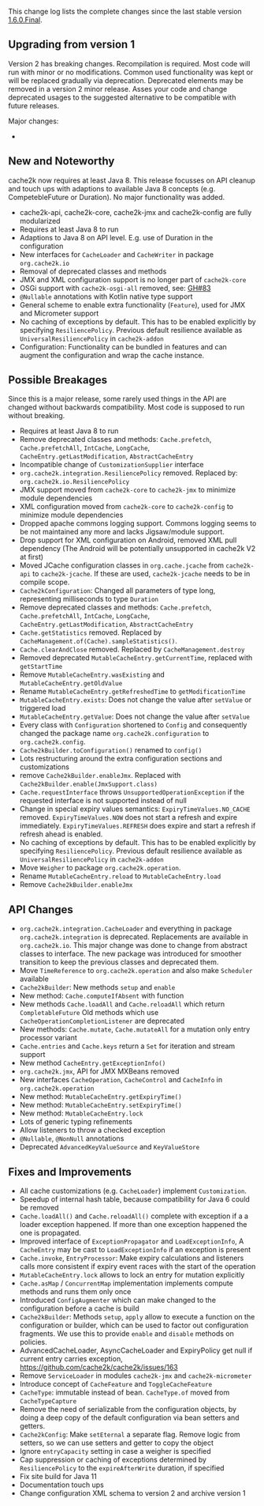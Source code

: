 

This change log lists the complete changes since the last stable version [1.6.0.Final](/1/6.0.Final.html).

## Upgrading from version 1

Version 2 has breaking changes. Recompilation is required. Most code will run with
minor or no modifications. Common used functionality was kept or will be replaced
gradually via deprecation. Deprecated elements may be removed in a version 2 minor
release. Asses your code and change deprecated usages to the suggested alternative to
be compatible with future releases.

Major changes:

- 



## New and Noteworthy

cache2k now requires at least Java 8. This release focusses on API cleanup 
and touch ups with adaptions to available Java 8 concepts 
(e.g. CompetebleFuture or Duration). No major functionality was added.

- cache2k-api, cache2k-core, cache2k-jmx and cache2k-config are fully modularized
- Requires at least Java 8 to run
- Adaptions to Java 8 on API level. E.g. use of Duration in the configuration
- New interfaces for `CacheLoader` and `CacheWriter` in package `org.cache2k.io`
- Removal of deprecated classes and methods
- JMX and XML configuration support is no longer part of `cache2k-core`
- OSGi support with `cache2k-osgi-all` removed, see: [GH#83](https://github.com/cache2k/cache2k/issues/83)
- `@Nullable` annotations with Kotlin native type support
- General scheme to enable extra functionality (`Feature`), used for JMX and Micrometer support
- No caching of exceptions by default. This has to be enabled explicitly by specifying 
  `ResiliencePolicy`. Previous default resilience available as `UniversalResiliencePolicy` in 
  `cache2k-addon`
- Configuration: Functionality can be bundled in features and can augment the
  configuration and wrap the cache instance.

## Possible Breakages

Since this is a major release, some rarely used things in the API are 
changed without backwards compatibility. Most code is supposed to run
without breaking.

- Requires at least Java 8 to run
- Remove deprecated classes and methods: `Cache.prefetch`, `Cache.prefetchAll`, `IntCache`, `LongCache`, 
`CacheEntry.getLastModification`, `AbstractCacheEntry`
- Incompatible change of `CustomizationSupplier` interface
- `org.cache2k.integration.ResiliencePolicy` removed. Replaced by: `org.cache2k.io.ResiliencePolicy`
- JMX support moved from `cache2k-core` to `cache2k-jmx` to minimize module dependencies
- XML configuration moved from `cache2k-core` to `cache2k-config` to minimize module dependencies
- Dropped apache commons logging support. Commons logging seems to be not 
  maintained any more and lacks Jigsaw/module support.
- Drop support for XML configuration on Android, removed XML pull dependency
  (The Android will be potentially unsupported in cache2k V2 at first)
- Moved JCache configuration classes in `org.cache.jcache` from `cache2k-api` to `cache2k-jcache`.
  If these are used, `cache2k-jcache` needs to be in compile scope.  
- `Cache2kConfiguration`: Changed all parameters of type long, representing
  milliseconds to type `Duration` 
- Remove deprecated classes and methods: `Cache.prefetch`, `Cache.prefetchAll`, `IntCache`, `LongCache`, 
`CacheEntry.getLastModification`, `AbstractCacheEntry`
- `Cache.getStatistics` removed. Replaced by `CacheManagement.of(Cache).sampleStatistics()`.
- `Cache.clearAndClose` removed. Replaced by `CacheManagement.destroy`
- Removed deprecated `MutableCacheEntry.getCurrentTime`, replaced with `getStartTime`
- Remove `MutableCacheEntry.wasExisting` and `MutableCacheEntry.getOldValue` 
- Rename `MutableCacheEntry.getRefreshedTime` to `getModificationTime`
- `MutableCacheEntry.exists`: Does not change the value after `setValue` or triggered load
- `MutableCacheEntry.getValue`: Does not change the value after `setValue`
- Every class with `Configuration` shortened to `Config` and consequently changed the
  package name `org.cache2k.configuration` to `org.cache2k.config`.
- `Cache2kBuilder.toConfiguration()` renamed to `config()`
- Lots restructuring around the extra configuration sections and customizations
- remove `Cache2kBuilder.enableJmx`. Replaced with `Cache2kBuilder.enable(JmxSupport.class)`
- `Cache.requestInterface` throws `UnsupportedOperationException` if the requested interface
  is not supported instead of null
- Change in special expiry values semantics: `ExpiryTimeValues.NO_CACHE` removed.
  `ExpiryTimeValues.NOW` does not start a refresh and expire immediately.
   `ExpiryTimeValues.REFRESH` does expire and start a refresh if refresh ahead is enabled.
- No caching of exceptions by default. This has to be enabled explicitly by specifying 
  `ResiliencePolicy`. Previous default resilience available as `UniversalResiliencePolicy` in 
  `cache2k-addon`
- Move `Weigher` to package `org.cache2k.operation`.
- Rename `MutableCacheEntry.reload` to `MutableCacheEntry.load`
- Remove `Cache2kBuilder.enableJmx`

## API Changes

- `org.cache2k.integration.CacheLoader` and everything in package `org.cache2k.integration` 
  is deprecated. Replacements are available in `org.cache2k.io`. This major change was done to
  change from abstract classes to interface. The new package was introduced for smoother transition
  to keep the previous classes and deprecated them.
- Move `TimeReference` to `org.cache2k.operation` and also make `Scheduler` available
- `Cache2kBuilder`: New methods `setup` and `enable`
- New method: `Cache.computeIfAbsent` with function
- New methods `Cache.loadAll` and `Cache.reloadAll` which return `CompletableFuture`
  Old methods which use `CacheOperationCompletionListener` are deprecated 
- New methods: `Cache.mutate`, `Cache.mutateAll` for a mutation only entry processor variant
- `Cache.entries` and `Cache.keys` return a `Set` for iteration and stream support
- New method `CacheEntry.getExceptionInfo()`
- `org.cache2k.jmx`, API for JMX MXBeans removed
- New interfaces `CacheOperation`, `CacheControl` and `CacheInfo` in `org.cache2k.operation`
- New method: `MutableCacheEntry.getExpiryTime()`
- New method: `MutableCacheEntry.setExpiryTime()`
- New method: `MutableCacheEntry.lock`
- Lots of generic typing refinements
- Allow listeners to throw a checked exception
- `@Nullable`, `@NonNull` annotations
- Deprecated `AdvancedKeyValueSource` and `KeyValueStore` 

## Fixes and Improvements

- All cache customizations (e.g. `CacheLoader`) implement `Customization`.
- Speedup of internal hash table, because compatibility for Java 6 could be removed
- `Cache.loadAll()` and `Cache.reloadAll()` complete with exception if a a loader
  exception happened. If more than one exception happened the one is propagated.
- Improved interface of `ExceptionPropagator` and `LoadExceptionInfo`,
  A `CacheEntry` may be cast to `LoadExceptionInfo` if an exception is present
- `Cache.invoke`, `EntryProcessor`: Make expiry calculations and listeners calls more consistent
  if expiry event races with the start of the operation
- `MutableCacheEntry.lock` allows to lock an entry for mutation explicitly
- `Cache.asMap` / `ConcurrentMap` implementation implements compute methods
  and runs them only once 
- Introduced `ConfigAugmenter` which can make changed to the configuration before a cache is build 
- `Cache2kBuilder`: Methods `setup`, `apply` allow to execute a function on the configuration
  or builder, which can be used to factor out configuration fragments.
  We use this to provide `enable` and `disable` methods on policies.
- AdvancedCacheLoader, AsyncCacheLoader and ExpiryPolicy get null if current entry carries exception, https://github.com/cache2k/cache2k/issues/163
- Remove `ServiceLoader` in modules `cache2k-jmx` and `cache2k-micrometer`
- Introduce concept of `CacheFeature` and `ToggleCacheFeature`
- `CacheType`: immutable instead of bean. `CacheType.of` moved from `CacheTypeCapture`
- Remove the need of serializable from the configuration objects, by doing a deep
  copy of the default configuration via bean setters and getters.
- `Cache2kConfig`: Make `setEternal` a separate flag. 
   Remove logic from setters, so we can use setters and getter to copy the
   object
- Ignore `entryCapacity` setting in case a weigher is specified
- Cap suppression or caching of exceptions determined by `ResiliencePolicy` to the 
  `expireAfterWrite` duration, if specified
- Fix site build for Java 11
- Documentation touch ups
- Change configuration XML schema to version 2 and archive version 1
